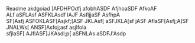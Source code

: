 Readme 
akdgoiad
]AFDHPOdfj
afobhASDF
AfjhoaSDF
AfkoAF\
ALf
aSFLAsf
ASFKLAsdf
lAJF
AsfljjaSF
AsfhpA\
SF]Asfj
ASFOKLASF[Asjkf;[ASF
JKLAsf[
aSFJKLA[sf
jASF
AflaSF[Asfj;A]SF
JNALWs[
ANSF\]Asfoj;asf
asjlfola\
sfjlaSF[
AJflASF\]JKAsdl;p[
aSFNLAs
aSDFJ'Asdp 
